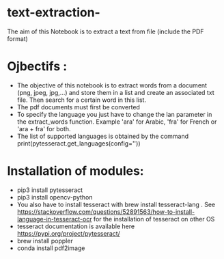 # text-extraction-
The aim of this Notebook is to extract a text from file (include the PDF format)

# Ojbectifs :
* The objective of this notebook is to extract words from a document (png, jpeg, jpg,...) and store them in a list and create an associated txt file. Then search for a certain word in this list. 
* The pdf documents must first be converted 
* To specify the language you just have to change the lan parameter in the extract_words function. Example 'ara' for Arabic, 'fra' for French or 'ara + fra' for both.
* The list of supported languages is obtained by the command print(pytesseract.get_languages(config='')) 
# Installation of modules:
* pip3 install pytesseract
* pip3 install opencv-python
* You also have to install tesseract with brew install tesseract-lang . See https://stackoverflow.com/questions/52891563/how-to-install-language-in-tesseract-ocr for the installation of tesseract on other OS 
* tesseract documentation is available here https://pypi.org/project/pytesseract/
* brew install poppler 
* conda install pdf2image
